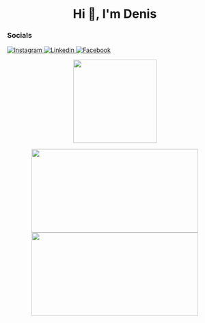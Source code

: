 <h1 align="center">Hi 👋, I'm Denis</h1>
<p></p>
<h3>Socials</h3>
<p>
    <a href="https://www.instagram.com/crismariudenis/">
        <img alt="Instagram" src="https://img.shields.io/badge/Instagram-E4405F?style=flat-square&logo=instagram&logoColor=white" />
    </a>
    <a href="https://ro.linkedin.com/in/crismariu-denis-347778223">
        <img alt="Linkedin" src="https://img.shields.io/badge/LinkedIn-0077B5?style=flat-square&logo=linkedin&logoColor=white" />
    </a>
    <a href="https://ro.linkedin.com/in/crismariu-denis-347778223">
        <img alt="Facebook" src="https://img.shields.io/badge/Facebook-1877F2?style=flat-square&logo=facebook&logoColor=white" />
    </a>
</p>


<p align="center">
    <img align="center" height="195px" src="https://github-readme-stats.vercel.app/api/top-langs/?username=crismariudenis&langs_count=10&layout=compact&hide_border=true&theme=github_dark" />
</p>
<p align="center">
<a href="https://github.com/crismariudenis/NeuralNetworkCpp">
    <img align="center" width="390" height="195px" src="https://github-readme-stats.vercel.app/api/pin/?username=crismariudenis&repo=NeuralNetworkCpp&theme=github_dark" />
</a>
<a href="https://github.com/crismariudenis/DotsAi">
    <img align="center" width="390" height="195px" src="https://github-readme-stats.vercel.app/api/pin/?username=crismariudenis&repo=DotsAi&theme=github_dark" />
</a>
</p>
